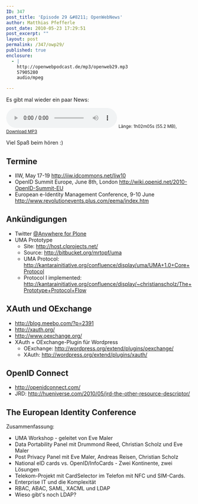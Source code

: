 ```yaml
---
ID: 347
post_title: 'Episode 29 &#8211; OpenWebNews'
author: Matthias Pfefferle
post_date: 2010-05-23 17:29:51
post_excerpt: ""
layout: post
permalink: /347/owp29/
published: true
enclosure:
  - |
    http://openwebpodcast.de/mp3/openweb29.mp3
    57905280
    audio/mpeg

---
```

Es gibt mal wieder ein paar News:

<audio controls>
  <source src="http://openwebpodcast.de/mp3/openweb29.mp3" type="audio/mpeg">
  Ihr Browser unterstützt diesen Audio-Player nicht.
</audio>
<small>Länge: 1h02m05s (55.2 MB), <a href="http://openwebpodcast.de/mp3/openweb29.mp3">Download MP3</a></small>

Viel Spaß beim hören :)

<h2>Termine</h2>
<ul>
	<li>IIW, May 17-19 <a href="http://iiw.idcommons.net/Iiw10">http://iiw.idcommons.net/Iiw10</a></li>
	<li>OpenID Summit Europe, June 8th, London <a href="http://wiki.openid.net/2010-OpenID-Summit-EU">http://wiki.openid.net/2010-OpenID-Summit-EU</a></li>
	<li>European e-Identity Management Conference, 9-10 June
<a href="http://www.revolutionevents.plus.com/eema/index.htm">http://www.revolutionevents.plus.com/eema/index.htm</a></li>
</ul>
<h2>Ankündigungen</h2>
<ul>
	<li>Twitter <a href="http://comlounge.net/de/newsarticle/com.lounge-veroeffentlich-twitter-anywhere-for-plone">@Anywhere for Plone</a></li>
	<li>UMA Prototype
<ul>
	<li>Site: <a href="http://host.clprojects.net/">http://host.clprojects.net/</a></li>
	<li>Source: <a href="http://host.clprojects.net/">http://bitbucket.org/mrtopf/uma</a></li>
	<li>UMA Protocol: <a href="http://kantarainitiative.org/confluence/display/uma/UMA+1.0+Core+Protocol">http://kantarainitiative.org/confluence/display/uma/UMA+1.0+Core+Protocol</a></li>
	<li>Protocol I implemented: <a href="http://kantarainitiative.org/confluence/display/~christianscholz/The+Prototype+Protocol+Flow">http://kantarainitiative.org/confluence/display/~christianscholz/The+Prototype+Protocol+Flow</a></li>
</ul>
</li>
</ul>
<h2>XAuth und OExchange</h2>
<ul>
	<li><a href="http://blog.meebo.com/?p=2391">http://blog.meebo.com/?p=2391</a></li>
	<li><a href="http://xauth.org/">http://xauth.org/</a></li>
	<li><a href="http://www.oexchange.org/">http://www.oexchange.org/</a></li>
	<li>XAuth + OExchange-Plugin für Wordpress
<ul>
	<li>OExchange: <a href="http://wordpress.org/extend/plugins/oexchange/">http://wordpress.org/extend/plugins/oexchange/</a></li>
	<li>XAuth: <a href="http://wordpress.org/extend/plugins/xauth/">http://wordpress.org/extend/plugins/xauth/</a></li>
</ul>
</li>
</ul>
<h2>OpenID Connect</h2>
<ul>
	<li><a href="http://openidconnect.com/">http://openidconnect.com/</a></li>
	<li> JRD: <a href="http://hueniverse.com/2010/05/jrd-the-other-resource-descriptor/">http://hueniverse.com/2010/05/jrd-the-other-resource-descriptor/</a></li>
</ul>
<h2>The European Identity Conference</h2>
Zusammenfassung:
<ul>
	<li>UMA Workshop - geleitet von Eve Maler</li>
	<li>Data Portability Panel mit Drummond Reed, Christian Scholz und Eve Maler</li>
	<li>Post Privacy Panel mit Eve Maler, Andreas Reisen, Christian Scholz</li>
	<li>National eID cards vs. OpenID/InfoCards - Zwei Kontinente, zwei Lösungen</li>
	<li>Telekom-Projekt mit CardSelector im Telefon mit NFC und SIM-Cards.</li>
	<li>Enterprise IT und die Komplexität</li>
	<li>RBAC, ABAC, SAML, XACML und LDAP</li>
	<li>Wieso gibt's noch LDAP?</li>
</ul>
